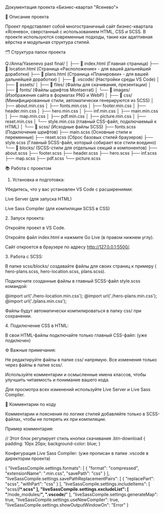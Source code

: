 
Документация проекта «Бизнес-квартал "Ясенево"»

📌 Описание проекта

Проект представляет собой многостраничный сайт бизнес-квартала «Ясенево», сверстанный с использованием HTML, CSS и SCSS. В проекте используются современные подходы, такие как адаптивная вёрстка и модульная структура стилей.

🗂️ Структура папок проекта

Q:/Anna/Yasenevo past final/
│
├── 📄 index.html        (Главная страница)
├── 📄 location.html     (Страница «Расположение» - для вашей дальнейшей доработки)
├── 📄 plans.html        (Страница «Планировки» - для вашей дальнейшей доработки)
│
├── 📁 .vscode/          (Настройки среды VS Code)
│
├── 📁 assets/
│   ├── 📁 files/        (Файлы для скачивания, презентации)
│   ├── 📁 fonts/        (Файлы шрифтов Montserrat)
│   └── 📁 images/       (Изображения сайта в форматах PNG и WebP)
│
├── 📁 css/              (Минифицированные стили, автоматически генерируются из SCSS)
│   ├── about.min.css
│   ├── fonts.min.css
│   ├── footer.min.css
│   ├── header.min.css
│   ├── hero.min.css
│   ├── inf.min.css
│   ├── main.min.css
│   ├── map.min.css
│   ├── pdf.min.css
│   ├── picture.min.css
│   ├── reset.min.css
│   └── style.min.css (главный CSS-файл, подключаемый к HTML)
│
└── 📁 scss/             (Исходные файлы SCSS)
    ├── fonts.scss      (Подключение шрифтов)
    ├── main.scss       (Основные стили и переменные)
    ├── reset.scss      (Сброс базовых стилей браузеров)
    ├── style.scss      (Главный SCSS-файл, который собирает все стили воедино)
    └── 📁 blocks/      (SCSS-стили для отдельных секций и компонентов)
        ├── about.scss
        ├── footer.scss
        ├── header.scss
        ├── hero.scss
        ├── inf.scss
        ├── map.scss
        ├── pdf.scss
        └── picture.scss

📚 Работа с проектом 

1. Установка и подготовка:

Убедитесь, что у вас установлен VS Code с расширениями:

Live Server (для запуска HTML)

Live Sass Compiler (для компиляции SCSS в CSS)

2️. Запуск проекта:

Откройте проект в VS Code.

Откройте файл index.html и нажмите Go Live (в правом нижнем углу).

Сайт откроется в браузере по адресу http://127.0.0.1:5500/.

3️. Работа с SCSS:

В папке scss/blocks/ создавайте файлы для своих страниц к примеру ( hero-plans.scss, hero-location.scss, plans.scss).

Подключите созданные файлы в главный SCSS-файл style.scss командой:

@import url('./hero-location.min.css');
@import url('./hero-plans.min.css');
@import url('./plans.min.css');

Файлы будут автоматически компилироваться в папку css/ при сохранении.

4️. Подключение CSS в HTML:

В свои HTML-файлы подключайте только главный CSS-файл: (уже подключен)

<link rel="stylesheet" href="css/style.min.css">

⚙️ Важные примечания:

Не редактируйте файлы в папке css/ напрямую. Все изменения только через файлы в папке scss/.

Используйте комментарии и осмысленные имена классов, чтобы улучшить читаемость и понимание вашего кода.

Для просмотра всех изменений используйте Live Server и Live Sass Compiler.

📝 Комментарии по коду

Комментарии и пояснения по логике стилей добавляйте только в SCSS-файлах, чтобы не потерять их при компиляции.

Пример комментария:

// Этот блок регулирует стиль кнопки скачивания
.btn-download {
  padding: 10px 20px;
  background-color: blue;
}

Конфигурация Live Sass Compiler: (уже прописан в папке .vscode в директории проекта)

{
  "liveSassCompile.settings.formats": [
    {
      "format": "compressed",
      "extensionName": ".min.css",
      "savePath": "css"
    }
  ],
  "liveSassCompile.settings.savePathReplacementPairs": [
    {
      "replacePart": "scss",
      "withPart": "css"
    }
  ],
  "liveSassCompile.settings.includeItems": [
    "scss/**/*.scss"
  ],
  "liveSassCompile.settings.excludeList": [
    "**/node_modules/**",
    ".vscode/**"
  ],
  "liveSassCompile.settings.generateMap": true,
  "liveSassCompile.settings.useNewCompiler": true,
  "liveSassCompile.settings.showOutputWindowOn": "Error"
}



